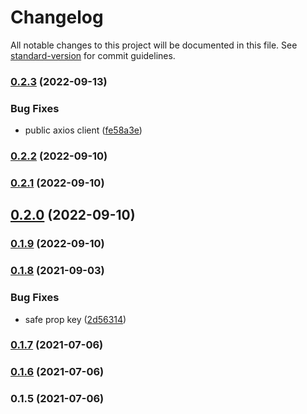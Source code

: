 # Changelog

All notable changes to this project will be documented in this file. See [standard-version](https://github.com/conventional-changelog/standard-version) for commit guidelines.

### [0.2.3](https://github.com/36node/openapi-ts-gen/compare/v0.2.2...v0.2.3) (2022-09-13)


### Bug Fixes

* public axios client ([fe58a3e](https://github.com/36node/openapi-ts-gen/commit/fe58a3e38fa3e18df4b4cf97eb2b9d91fdd036ec))

### [0.2.2](https://github.com/36node/openapi-ts-gen/compare/v0.2.1...v0.2.2) (2022-09-10)

### [0.2.1](https://github.com/36node/openapi-ts-gen/compare/v0.2.0...v0.2.1) (2022-09-10)

## [0.2.0](https://github.com/36node/openapi-ts-gen/compare/v0.1.9...v0.2.0) (2022-09-10)

### [0.1.9](https://github.com/36node/openapi-ts-gen/compare/v0.1.8...v0.1.9) (2022-09-10)

### [0.1.8](https://github.com/36node/openapi-ts-gen/compare/v0.1.7...v0.1.8) (2021-09-03)


### Bug Fixes

* safe prop key ([2d56314](https://github.com/36node/openapi-ts-gen/commit/2d56314af7e8617a9c0e7b9fc7f1a1a870f53ce6))

### [0.1.7](https://github.com/36node/openapi-ts-gen/compare/v0.1.6...v0.1.7) (2021-07-06)

### [0.1.6](https://github.com/36node/openapi-ts-gen/compare/v0.1.5...v0.1.6) (2021-07-06)

### 0.1.5 (2021-07-06)
